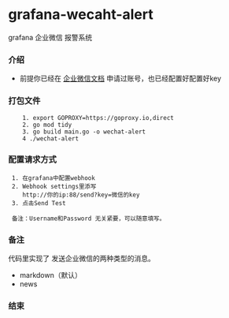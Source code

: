# grafana-wecaht-alert
grafana 企业微信 报警系统
### 介绍
+ 前提你已经在 [企业微信文档](https://work.weixin.qq.com/api/doc/90000/90136/91770) 申请过账号，也已经配置好配置好key
### 打包文件
```
    1. export GOPROXY=https://goproxy.io,direct
    2. go mod tidy 
    3. go build main.go -o wechat-alert
    4 ./wechat-alert
```
### 配置请求方式
```
 1. 在grafana中配置webhook
 2. Webhook settings里添写 
    http://你的ip:88/send?key=微信的key
 3. 点击Send Test 
 
 备注：Username和Password 无关紧要，可以随意填写。
```
### 备注
代码里实现了 发送企业微信的两种类型的消息。
+ markdown（默认）
+ news
### 结束
